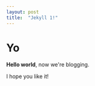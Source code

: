 ```yaml
---
layout: post
title:  "Jekyll 1!"
---
```


# Yo

**Hello world**, now we're blogging.

I hope you like it!
